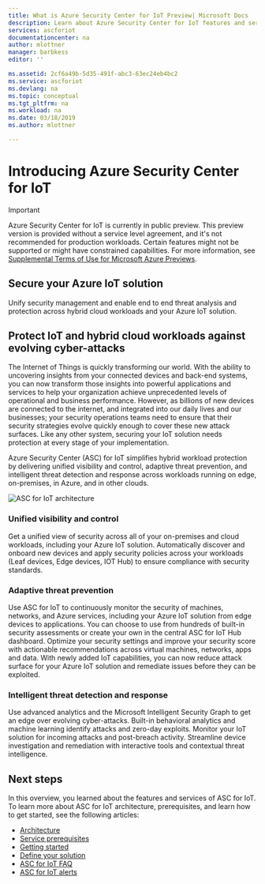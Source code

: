 ```yaml
---
title: What is Azure Security Center for IoT Preview| Microsoft Docs
description: Learn about Azure Security Center for IoT features and service.
services: ascforiot
documentationcenter: na
author: mlottner
manager: barbkess
editor: ''

ms.assetid: 2cf6a49b-5d35-491f-abc3-63ec24eb4bc2
ms.service: ascforiot
ms.devlang: na
ms.topic: conceptual
ms.tgt_pltfrm: na
ms.workload: na
ms.date: 03/18/2019
ms.author: mlottner

---
```

# Introducing Azure Security Center for IoT

> [!IMPORTANT]
> Azure Security Center for IoT is currently in public preview.
> This preview version is provided without a service level agreement, and it's not recommended for production workloads. Certain features might not be supported or might have constrained capabilities. 
> For more information, see [Supplemental Terms of Use for Microsoft Azure Previews](https://azure.microsoft.com/support/legal/preview-supplemental-terms/).

## Secure your Azure IoT solution 

Unify security management and enable end to end threat analysis and protection across hybrid cloud workloads and your Azure IoT solution. 

## Protect IoT and hybrid cloud workloads against evolving cyber-attacks

The Internet of Things is quickly transforming our world. With the ability to uncovering insights from your connected devices and back-end systems, you can now transform those insights into powerful applications and services to help your organization achieve unprecedented levels of operational and business performance. However, as billions of new devices are connected to the internet, and integrated into our daily lives and our businesses; your security operations teams need to ensure that their security strategies evolve quickly enough to cover these new attack surfaces. Like any other system, securing your IoT solution needs protection at every stage of your implementation. 

Azure Security Center (ASC) for IoT simplifies hybrid workload protection by delivering unified visibility and control, adaptive threat prevention, and intelligent threat detection and response across workloads running on edge, on-premises, in Azure, and in other clouds. 

![ASC for IoT architecture](./media/architecture/asc-for-iot-architecture.png)

### Unified visibility and control

Get a unified view of security across all of your on-premises and cloud workloads, including your Azure IoT solution. Automatically discover and onboard new devices and apply security policies across your workloads (Leaf devices, Edge devices, IOT Hub) to ensure compliance with security standards.

### Adaptive threat prevention

Use ASC for IoT to continuously monitor the security of machines, networks, and Azure services, including your Azure IoT solution from edge devices to applications. You can choose to use from hundreds of built-in security assessments or create your own in the central ASC for IoT Hub dashboard. Optimize your security settings and improve your security score with actionable recommendations across virtual machines, networks, apps and data. With newly added IoT capabilities, you can now reduce attack surface for your Azure IoT solution and remediate issues before they can be exploited.

### Intelligent threat detection and response

Use advanced analytics and the Microsoft Intelligent Security Graph to get an edge over evolving cyber-attacks. Built-in behavioral analytics and machine learning identify attacks and zero-day exploits. Monitor your IoT solution for incoming attacks and post-breach activity. Streamline device investigation and remediation with interactive tools and contextual threat intelligence.

## Next steps

In this overview, you learned about the features and services of ASC for IoT. To learn more about ASC for IoT architecture, prerequisites, and learn how to get started, see the following articles:

- [Architecture](architecture.md)
- [Service prerequisites](service-prerequisites.md)
- [Getting started](getting-started.md)
- [Define your solution](quickstart-configure-your-solution.md)
- [ASC for IoT FAQ](resources-frequently-asked-questions.md)
- [ASC for IoT alerts](concept-security-alerts.md)

